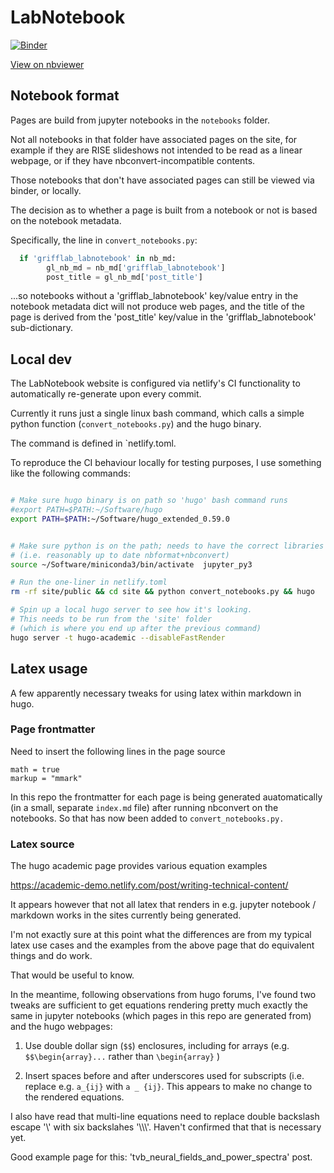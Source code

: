 # LabNotebook

[![Binder](https://mybinder.org/badge.svg)](https://mybinder.org/v2/gh/GriffithsLab/LabNotebook/master)


[View on nbviewer](https://nbviewer.jupyter.org/github/GriffithsLab/LabNotebook/tree/master/notebooks/)





## Notebook format

Pages are build from jupyter notebooks in the `notebooks` folder. 

Not all notebooks in that folder have associated pages on the site, 
for example if they are RISE slideshows not intended to be read as a linear 
webpage, or if they have nbconvert-incompatible contents. 

Those notebooks that don't have associated pages can still be viewed via binder,
or locally. 

The decision as to whether a page is built from a notebook or not is based on the notebook metadata. 

Specifically, the line in `convert_notebooks.py`:


```python
  if 'grifflab_labnotebook' in nb_md:
        gl_nb_md = nb_md['grifflab_labnotebook']
        post_title = gl_nb_md['post_title'] 
```

...so notebooks without a 'grifflab_labnotebook' key/value entry in the notebook metadata dict will 
not produce web pages, and the title of the page is derived from the 'post_title' key/value in the 
'grifflab_labnotebook' sub-dictionary. 






## Local dev  


The LabNotebook website is configured via netlify's CI functionality to automatically re-generate upon every commit. 

Currently it runs just a single linux bash command, which calls a simple python function (`convert_notebooks.py`) and the hugo binary. 

The command is defined in `netlify.toml. 

To reproduce the CI behaviour locally for testing purposes, I use something like the following commands:


```bash

# Make sure hugo binary is on path so 'hugo' bash command runs
#export PATH=$PATH:~/Software/hugo  
export PATH=$PATH:~/Software/hugo_extended_0.59.0


# Make sure python is on the path; needs to have the correct libraries
# (i.e. reasonably up to date nbformat+nbconvert)
source ~/Software/miniconda3/bin/activate  jupyter_py3  

# Run the one-liner in netlify.toml
rm -rf site/public && cd site && python convert_notebooks.py && hugo  

# Spin up a local hugo server to see how it's looking. 
# This needs to be run from the 'site' folder
# (which is where you end up after the previous command)
hugo server -t hugo-academic --disableFastRender  

```


## Latex usage

A few apparently necessary tweaks for using latex within markdown in hugo. 


### Page frontmatter

Need to insert the following lines in the page source

```
math = true
markup = "mmark"
```

In this repo the frontmatter for each page is being generated auatomatically (in a small, separate `index.md` file) after running nbconvert on the notebooks. So that has now been added to `convert_notebooks.py.`



### Latex source

The hugo academic page provides various equation examples 

https://academic-demo.netlify.com/post/writing-technical-content/


It appears however that not all latex that renders in e.g. jupyter notebook / markdown works in the sites currently being generated. 


I'm not exactly sure at this point what the differences are from my typical latex use cases and the examples from the above page that do equivalent things and do work. 

That would be useful to know. 

In the meantime, following observations from hugo forums, I've found two tweaks are sufficient to get equations rendering pretty much exactly the same in jupyter notebooks (which pages in this repo are generated from) and the hugo webpages:


1. Use double dollar sign (`$$`) enclosures, including for arrays (e.g. `$$\begin{array}...` rather than `\begin{array}` )

2. Insert spaces before and after underscores used for subscripts (i.e. replace e.g. `a_{ij}` with `a _ {ij}`. This appears to make no change to the rendered equations. 


I also have read that multi-line equations need to replace double backslash escape '\\' with six backslahes '\\\\\\'. Haven't confirmed that that is necessary yet. 



Good example page for this: 'tvb_neural_fields_and_power_spectra' post. 



